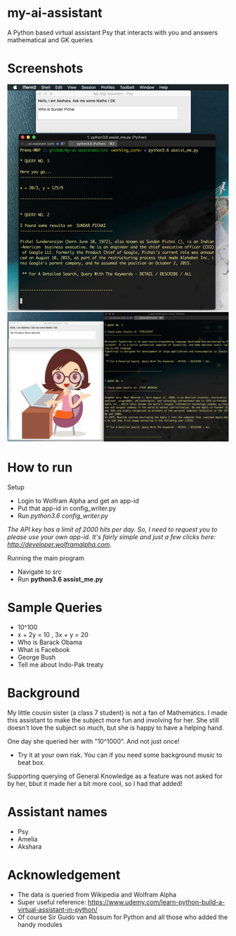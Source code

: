 # __my-ai-assistant__
A Python based virtual assistant Psy that interacts with you and answers mathematical and GK queries

# __Screenshots__
![Queries 1, 2](https://github.com/premkamal13/my-ai-assistant/blob/master/images/query_1_2.png)
![Queries 3, 4](https://github.com/premkamal13/my-ai-assistant/blob/master/images/query_3_4.png)


# __How to run__

Setup 
- Login to Wolfram Alpha and get an app-id
- Put that app-id in config\_writer.py
- Run *python3.6 config\_writer.py*

*The API key has a limit of 2000 hits per day. So, I need to request you to please use your own app-id. It's fairly simple and just a few clicks here: http://developer.wolframalpha.com.*

Running the main program
- Navigate to src
- Run **python3.6 assist_me.py**


# __Sample Queries__

- 10^100
- x + 2y = 10 , 3x + y = 20
- Who is Barack Obama
- What is Facebook
- George Bush
- Tell me about Indo-Pak treaty


# __Background__

My little cousin sister (a class 7 student) is not a fan of Mathematics. I made this assistant to make the subject more fun and involving for her.
She still doesn't love the subject so much, but she is happy to have a helping hand. 

One day she queried her with "10^1000". And not just once!
- Try it at your own risk. You can if you need some background music to beat box.

Supporting querying of General Knowledge as a feature was not asked for by her, bbut it made her a bit more cool, so I had that added!

# __Assistant names__
- Psy
- Amelia
- Akshara

# __Acknowledgement__
- The data is queried from Wikipedia and Wolfram Alpha
- Super useful reference: https://www.udemy.com/learn-python-build-a-virtual-assistant-in-python/
- Of course Sir Guido van Rossum for Python and all those who added the handy modules

